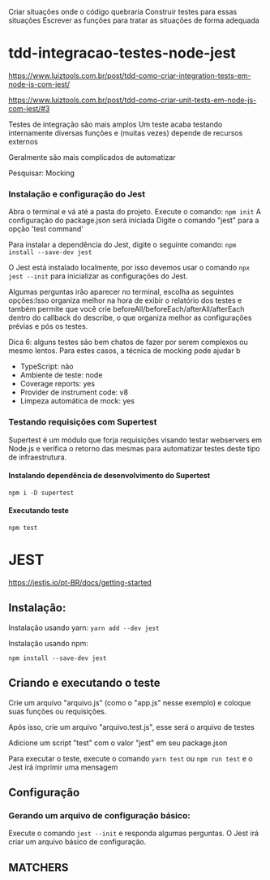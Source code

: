 Criar situações onde o código quebraria
Construir testes para essas situações
Escrever as funções para tratar as situações de forma adequada

# tdd-integracao-testes-node-jest

https://www.luiztools.com.br/post/tdd-como-criar-integration-tests-em-node-js-com-jest/

https://www.luiztools.com.br/post/tdd-como-criar-unit-tests-em-node-js-com-jest/#3

Testes de integração são mais amplos
Um teste acaba testando internamente diversas funções e (muitas vezes) depende de recursos externos

Geralmente são mais complicados de automatizar

Pesquisar: Mocking

### Instalação e configuração do Jest

Abra o terminal e vá até a pasta do projeto. Execute o comando: ``` npm init ```
A configuração do package.json será iniciada
Digite o comando "jest" para a opção 'test command'

Para instalar a dependência do Jest, digite o seguinte comando:
``` npm install --save-dev jest ```

O Jest está instalado localmente, por isso devemos usar o comando ``` npx jest --init ``` para inicializar as configurações do Jest.

Algumas perguntas irão aparecer no terminal, escolha as seguintes opções:Isso organiza melhor na hora de exibir o relatório dos testes e também permite que você crie beforeAll/beforeEach/afterAll/afterEach dentro do callback do describe, o que organiza melhor as configurações prévias e pós os testes.

Dica 6: alguns testes são bem chatos de fazer por serem complexos ou mesmo lentos. Para estes casos, a técnica de mocking pode ajudar b
- TypeScript: não
- Ambiente de teste: node
- Coverage reports: yes
- Provider de instrument code: v8
- Limpeza automática de mock: yes


### Testando requisições com Supertest

Supertest é um módulo que forja requisições visando testar webservers em Node.js e verifica o retorno das mesmas para automatizar testes deste tipo de infraestrutura.

#### Instalando dependência de desenvolvimento do Supertest

``` npm i -D supertest ```

#### Executando teste
``` npm test ```

# JEST
https://jestjs.io/pt-BR/docs/getting-started

## Instalação:

Instalação usando yarn:
``` yarn add --dev jest ```

Instalação usando npm:

``` npm install --save-dev jest ```

## Criando e executando o teste

Crie um arquivo "arquivo.js" (como o "app.js" nesse exemplo) e coloque suas funções ou requisições.

Após isso, crie um arquivo "arquivo.test.js", esse será o arquivo de testes

Adicione um script "test" com o valor "jest" em seu package.json

Para executar o teste, execute o comando ``` yarn test ``` ou ``` npm run test ``` e o Jest irá imprimir uma mensagem

## Configuração

### Gerando um arquivo de configuração básico:

Execute o comando ``` jest --init ``` e responda algumas perguntas.
O Jest irá criar um arquivo básico de configuração.

## MATCHERS

